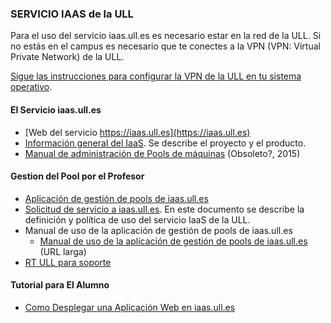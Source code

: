 ### SERVICIO IAAS de la ULL

Para el uso del servicio iaas.ull.es es necesario estar en la red de la ULL. Si no estás en el campus es necesario que te conectes a la VPN (VPN: Virtual Private Network)  de la ULL.

[Sigue las instrucciones para configurar la VPN de la ULL en tu sistema operativo](http://www.ull.es/stic/tag/vpn/).

#### El Servicio iaas.ull.es

* [Web del servicio https://iaas.ull.es](https://iaas.ull.es)
* [Información general del IaaS](https://docs.google.com/document/d/1BYVULfCekK4oJosWAPu8C1AEMUVbIvtztLjVziNHVjk/edit#heading=h.gppwv2l7qycn). Se describe el proyecto y el producto.
* [Manual de administración de Pools de máquinas](https://docs.google.com/document/d/157fVaO7Stt9C8myr3_OKVpEGbo8psz_MFP7EUVkuuA4/edit) (Obsoleto?, 2015)

#### Gestion del Pool por el Profesor

<!--* Documento GoogleDoc describiendo el [Servicio IaaS EULA y la Solicitud de servicio](https://docs.google.com/document/d/1noIAcAEzX1PuxxSLWuiTKzkLurAm9fL6vUmZN-A-kpE/edit#heading=h.8phafd22zwrf). Se describe como hacer una solicitud para la docencia -->
* [Aplicación de gestión de pools de iaas.ull.es](https://iaas.ull.es/ovirtadmin/login)
* [Solicitud de servicio a iaas.ull.es](https://docs.google.com/document/d/1noIAcAEzX1PuxxSLWuiTKzkLurAm9fL6vUmZN-A-kpE/edit#heading=h.8phafd22zwrf). En este documento se describe la  definición y política de uso del servicio IaaS de la ULL.
* Manual de uso de la aplicación de gestión de pools de iaas.ull.es
  <!-- * [Manual de uso de la aplicación de gestión de pools de iaas.ull.es](https://goo.gl/0RhsSx) (URL abreviada) -->
  * [Manual de uso de la aplicación de gestión de pools de iaas.ull.es](https://docs.google.com/document/d/13vP4bd5LhnfNJvV6ncz20ZNTXfeg8ehWbw_ECkn4MAY/edit#) (URL larga)
* [RT ULL para soporte](https://usuarios.ull.es/rt/cas/login?next=/rt/)

#### Tutorial para El Alumno

* [Como Desplegar una Aplicación Web en iaas.ull.es](https://github.com/SYTW/iaas-ull-es)
